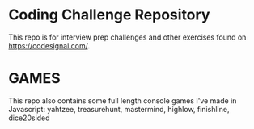# Coding Challenge Repository

This repo is for interview prep challenges and other exercises found on https://codesignal.com/.

# GAMES

This repo also contains some full length console games I've made in Javascript: yahtzee, treasurehunt, mastermind, highlow, finishline, dice20sided
